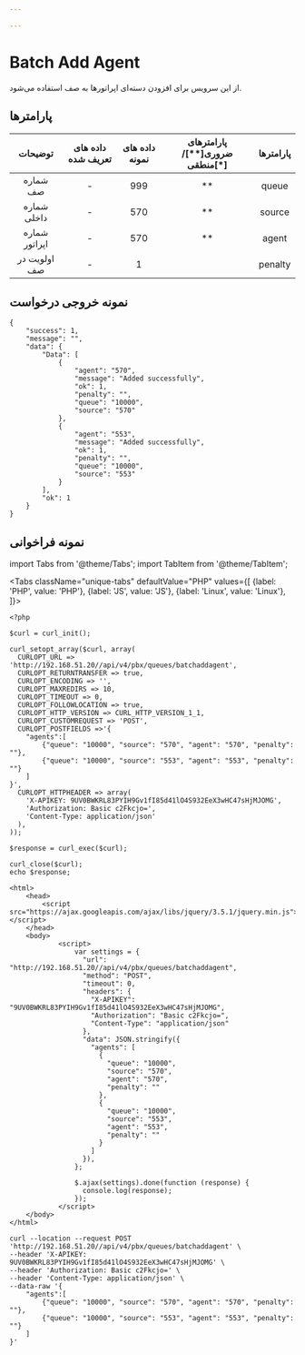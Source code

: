 ```yaml
---

---
```

# Batch Add Agent

از این سرویس برای افزودن دسته‌ای اپراتورها به صف استفاده می‌شود.

## پارامتر‌ها
|    توضیحات    | داده های تعریف شده | داده های نمونه | پارامترهای ضروری[**]/منطقی[*] | پارامترها |
|:-------------:|:------------------:|:--------------:|:----------------------:|:---------:|
|    شماره صف   |          -         |       999      |           **           |   queue   |
|  شماره داخلی  |          -         |       570      |           **           |   source  |
| شماره اپراتور |          -         |       570      |           **           |   agent   |
|  اولویت در صف |          -         |        1       |                        |  penalty  |

## نمونه خروجی درخواست

```shell
{
    "success": 1,
    "message": "",
    "data": {
        "Data": [
            {
                "agent": "570",
                "message": "Added successfully",
                "ok": 1,
                "penalty": "",
                "queue": "10000",
                "source": "570"
            },
            {
                "agent": "553",
                "message": "Added successfully",
                "ok": 1,
                "penalty": "",
                "queue": "10000",
                "source": "553"
            }
        ],
        "ok": 1
    }
}
```



## نمونه فراخوانی

import Tabs from '@theme/Tabs';
import TabItem from '@theme/TabItem';

<Tabs
   className="unique-tabs" 
    defaultValue="PHP"
    values={[
        {label: 'PHP', value: 'PHP'},
        {label: 'JS', value: 'JS'},
		{label: 'Linux', value: 'Linux'},
    ]}>
<TabItem value="PHP">

	<?php

	$curl = curl_init();

	curl_setopt_array($curl, array(
	  CURLOPT_URL => 'http://192.168.51.20//api/v4/pbx/queues/batchaddagent',
	  CURLOPT_RETURNTRANSFER => true,
	  CURLOPT_ENCODING => '',
	  CURLOPT_MAXREDIRS => 10,
	  CURLOPT_TIMEOUT => 0,
	  CURLOPT_FOLLOWLOCATION => true,
	  CURLOPT_HTTP_VERSION => CURL_HTTP_VERSION_1_1,
	  CURLOPT_CUSTOMREQUEST => 'POST',
	  CURLOPT_POSTFIELDS =>'{
		"agents":[
			{"queue": "10000", "source": "570", "agent": "570", "penalty": ""},
			{"queue": "10000", "source": "553", "agent": "553", "penalty": ""}
		]
	}',
	  CURLOPT_HTTPHEADER => array(
		'X-APIKEY: 9UV0BWKRL83PYIH9Gv1fI85d41lO4S932EeX3wHC47sHjMJOMG',
		'Authorization: Basic c2Fkcjo=',
		'Content-Type: application/json'
	  ),
	));

	$response = curl_exec($curl);

	curl_close($curl);
	echo $response;



</TabItem>
<TabItem value="JS">

	<html>
		<head>
			<script src="https://ajax.googleapis.com/ajax/libs/jquery/3.5.1/jquery.min.js"></script>
		</head>
		<body>
				<script>
					var settings = {
					  "url": "http://192.168.51.20//api/v4/pbx/queues/batchaddagent",
					  "method": "POST",
					  "timeout": 0,
					  "headers": {
						"X-APIKEY": "9UV0BWKRL83PYIH9Gv1fI85d41lO4S932EeX3wHC47sHjMJOMG",
						"Authorization": "Basic c2Fkcjo=",
						"Content-Type": "application/json"
					  },
					  "data": JSON.stringify({
						"agents": [
						  {
							"queue": "10000",
							"source": "570",
							"agent": "570",
							"penalty": ""
						  },
						  {
							"queue": "10000",
							"source": "553",
							"agent": "553",
							"penalty": ""
						  }
						]
					  }),
					};

					$.ajax(settings).done(function (response) {
					  console.log(response);
					});
				</script>
		</body>
	</html>
	

</TabItem>
<TabItem value="Linux">

	curl --location --request POST 'http://192.168.51.20//api/v4/pbx/queues/batchaddagent' \
	--header 'X-APIKEY: 9UV0BWKRL83PYIH9Gv1fI85d41lO4S932EeX3wHC47sHjMJOMG' \
	--header 'Authorization: Basic c2Fkcjo=' \
	--header 'Content-Type: application/json' \
	--data-raw '{
		"agents":[
			{"queue": "10000", "source": "570", "agent": "570", "penalty": ""},
			{"queue": "10000", "source": "553", "agent": "553", "penalty": ""}
		]
	}'
</TabItem>
</Tabs>

